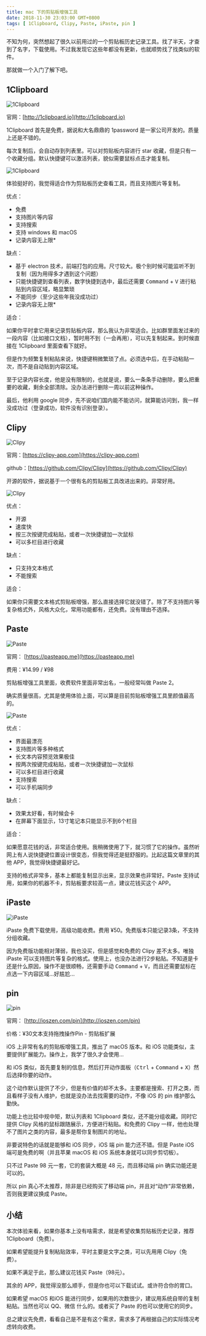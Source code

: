 ```yaml
---
title: mac 下的剪贴板增强工具
date: 2018-11-30 23:03:00 GMT+0800
tags: [ 1Clipboard, Clipy, Paste, iPaste, pin ]
---
```


不知为何，突然想起了很久以前用过的一个剪贴板历史记录工具。找了半天，才查到了名字，下载使用。不过我发现它这些年都没有更新，也就顺势找了找类似的软件。

那就做一个入门了解下吧。

<!-- truncate -->

## 1Clipboard

![1Clipboard](https://cdn1.yukapril.com/2018-11-30-paste-1clipboard-1.png)

官网：[http://1clipboard.io](http://1clipboard.io)

1Clipboard 首先是免费，据说和大名鼎鼎的 1password 是一家公司开发的。质量上还是不错的。

每次复制后，会自动存到列表里。可以对剪贴板内容进行 star 收藏，但是只有一个收藏分组。默认快捷键可以激活列表，貌似需要鼠标点击才能复制。

![1Clipboard](https://cdn1.yukapril.com/2018-11-30-paste-1clipboard-2.png)

体验挺好的，我觉得适合作为剪贴板历史查看工具，而且支持图片等复制。

优点：

* 免费
* 支持图片等内容
* 支持搜索
* 支持 windows 和 macOS
* 记录内容无上限*

缺点：

* 基于 electron 技术，前端打包的应用。尺寸较大。极个别时候可能监听不到复制（因为用得多才遇到这个问题）
* 只能快捷键到查看列表，数字快捷到选中，最后还需要 <kbd>Command</kbd> + <kbd>V</kbd> 进行粘贴到内容区域，略显繁琐
* 不能同步（至少这些年我没成功过）
* 记录内容无上限*

适合：

如果你平时拿它用来记录剪贴板内容，那么我认为非常适合。比如群里面发过来的一段内容（比如接口文档），暂时用不到（一会再用），可以先复制起来。到时候直接在 1Clipboard 里面查看下就好。

但是作为频繁复制粘贴来说，快捷键稍微繁琐了点。必须选中后，在手动粘贴一次，而不是自动贴到内容区域。

至于记录内容长度，他是没有限制的，也就是说，要么一条条手动删除，要么把重要的收藏，剩余全部清除。没办法进行删除一周以前这种操作。

最后，他利用 google 同步，先不说咱们国内能不能访问，就算能访问到，我一样没成功过（登录成功，软件没有识别登录）。

## Clipy

![Clipy](https://cdn1.yukapril.com/2018-11-30-paste-clipy-1.png)

官网：[https://clipy-app.com](https://clipy-app.com)

github：[https://github.com/Clipy/Clipy](https://github.com/Clipy/Clipy)

开源的软件，据说基于一个很有名的剪贴板工具改进出来的。非常好用。

![Clipy](https://cdn1.yukapril.com/2018-11-30-paste-clipy-2.png)

优点：

* 开源
* 速度快
* 按三次按键完成粘贴，或者一次快捷键加一次鼠标
* 可以多栏目进行收藏

缺点：

* 只支持文本格式
* 不能搜索

适合：

如果你只需要文本格式剪贴板增强，那么直接选择它就没错了。除了不支持图片等复杂格式外，风格大众化，常用功能都有，还免费。没有理由不选择。

## Paste

![Paste](https://cdn1.yukapril.com/2018-11-30-paste-paste-1.jpg)

官网： [https://pasteapp.me](https://pasteapp.me)

费用：¥14.99 / ¥98

剪贴板增强工具里面，收费软件里面非常出名，一般经常叫做 Paste 2。

确实质量很高，尤其是使用体验上面，可以算是目前剪贴板增强工具里颜值最高的。

![Paste](https://cdn1.yukapril.com/2018-11-30-paste-paste-2.png)

优点：

* 界面最漂亮
* 支持图片等多种格式
* 长文本内容预览效果极佳
* 按两次按键完成粘贴，或者一次快捷键加一次鼠标
* 可以多栏目进行收藏
* 支持搜索
* 可以手机端同步

缺点：

* 效果太好看，有时候会卡
* 在屏幕下面显示，13寸笔记本只能显示不到6个栏目

适合：

如果愿意花钱的话，非常适合使用。我稍微使用了下，就习惯了它的操作。虽然听网上有人说快捷键位置设计很变态，但我觉得还是挺舒服的。比起这篇文章里的其他 APP，我觉得快捷键最好记。

支持的格式非常多，基本上都能复制显示出来，显示效果也非常好。Paste 支持试用，如果你的机器不卡，剪贴板要求较高一点，建议花钱买这个 APP。

## iPaste

![iPaste](https://cdn1.yukapril.com/2018-11-30-paste-ipaste-1.jpg)

iPaste 免费下载使用，高级功能收费。费用 ¥50。免费版本只能记录3条，不支持分组收藏。

因为免费版功能相对薄弱，我也没买，但是感觉和免费的 Clipy 差不太多。唯独 iPaste 可以支持图片等复杂的格式。使用上，也没办法进行2步粘贴。不知道是卡还是什么原因，操作不是很顺畅，还需要手动 <kbd>
Command</kbd> + <kbd>V</kbd>，而且还需要鼠标在点选一下内容区域...好尴尬...

## pin

![pin](https://cdn1.yukapril.com/2018-11-30-paste-pin-1.png)

官网： [http://ioszen.com/pin](http://ioszen.com/pin)

价格：¥30文本支持拖拽操作Pin - 剪贴板扩展

iOS 上非常有名的剪贴板增强工具，推出了 macOS 版本。和 iOS 功能类似，主要提供扩展能力。操作上，我学了很久才会使用...

和 iOS 类似，首先要复制的信息，然后打开动作面板（<kbd>Ctrl</kbd> + <kbd>Command</kbd> + <kbd>X</kbd>）然后选择你要的动作。

这个动作默认提供了不少，但是有价值的却不太多。主要都是搜索、打开之类，而且看样子没有人维护，也就是没办法去找需要的动作，不像 iOS 的 pin 维护那么勤快。

功能上也比较中规中矩，默认列表和 1Clipboard 类似，还不能分组收藏。同时它提供 Clipy 风格的鼠标跟随展示，方便进行粘贴。和免费的 Clipy 一样，他也处理不了图片之类的内容，最多是帮你复制图片的地址。

非要说特色的话就是能够和 iOS 同步，iOS 端 pin 能力还不错。但是 Paste iOS 端可是免费的啊（并且苹果 macOS 和 iOS 系统本身就可以同步剪切板）。

只不过 Paste 98 元一套，它的套装大概是 48 元，而且移动端 pin 确实功能还是可以的。

所以 pin 真心不太推荐，除非是已经购买了移动端 pin，并且对“动作”非常依赖，否则我更建议换成 Paste。

## 小结

本次体验来看，如果你基本上没有啥需求，就是希望收集剪贴板历史记录，推荐 1Clipboard（免费）。

如果希望能提升复制粘贴效率，平时主要是文字之类，可以先用用 Clipy（免费）。

如果不满足于此，那么建议花钱买 Paste（98元）。

其余的 APP，我觉得没那么顺手，但是你也可以下载试试。或许符合你的胃口。

如果希望 macOS 和iOS 能进行同步，如果用的次数很少，建议用系统自带的复制粘贴。当然也可以 QQ、微信 什么的。或者买了 Paste 的也可以使用它的同步。

总之建议先免费，看看自己是不是有这个需求，需求多了再根据自己的实际情况考虑转向收费。
